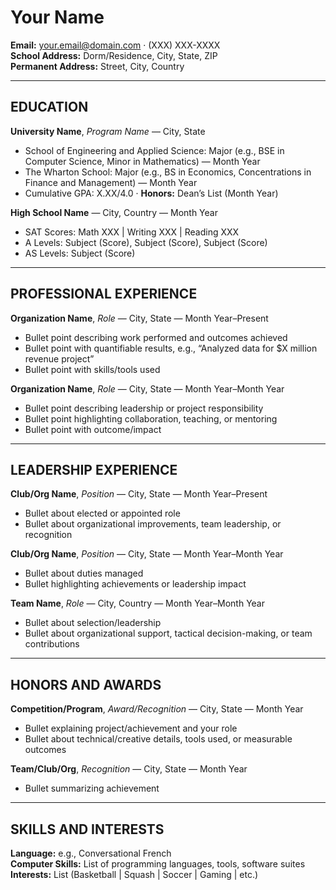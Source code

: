 # Your Name
**Email:** your.email@domain.com · (XXX) XXX-XXXX  
**School Address:** Dorm/Residence, City, State, ZIP  
**Permanent Address:** Street, City, Country  

---

## EDUCATION
**University Name**, *Program Name* — City, State  
- School of Engineering and Applied Science: Major (e.g., BSE in Computer Science, Minor in Mathematics) — Month Year  
- The Wharton School: Major (e.g., BS in Economics, Concentrations in Finance and Management) — Month Year  
- Cumulative GPA: X.XX/4.0 · **Honors:** Dean’s List (Month Year)  

**High School Name** — City, Country — Month Year  
- SAT Scores: Math XXX | Writing XXX | Reading XXX  
- A Levels: Subject (Score), Subject (Score), Subject (Score)  
- AS Levels: Subject (Score)  

---

## PROFESSIONAL EXPERIENCE
**Organization Name**, *Role* — City, State — Month Year–Present  
- Bullet point describing work performed and outcomes achieved  
- Bullet point with quantifiable results, e.g., “Analyzed data for $X million revenue project”  
- Bullet point with skills/tools used  

**Organization Name**, *Role* — City, State — Month Year–Month Year  
- Bullet point describing leadership or project responsibility  
- Bullet point highlighting collaboration, teaching, or mentoring  
- Bullet point with outcome/impact  

---

## LEADERSHIP EXPERIENCE
**Club/Org Name**, *Position* — City, State — Month Year–Present  
- Bullet about elected or appointed role  
- Bullet about organizational improvements, team leadership, or recognition  

**Club/Org Name**, *Position* — City, State — Month Year–Month Year  
- Bullet about duties managed  
- Bullet highlighting achievements or leadership impact  

**Team Name**, *Role* — City, Country — Month Year–Month Year  
- Bullet about selection/leadership  
- Bullet about organizational support, tactical decision-making, or team contributions  

---

## HONORS AND AWARDS
**Competition/Program**, *Award/Recognition* — City, State — Month Year  
- Bullet explaining project/achievement and your role  
- Bullet about technical/creative details, tools used, or measurable outcomes  

**Team/Club/Org**, *Recognition* — City, State — Month Year  
- Bullet summarizing achievement  

---

## SKILLS AND INTERESTS
**Language:** e.g., Conversational French  
**Computer Skills:** List of programming languages, tools, software suites  
**Interests:** List (Basketball | Squash | Soccer | Gaming | etc.)
